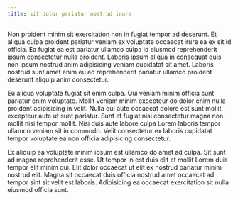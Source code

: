 ```yaml
---
title: sit dolor pariatur nostrud irure
---
```


Non proident minim sit exercitation non in fugiat tempor ad deserunt. Et aliqua culpa proident pariatur veniam ex voluptate occaecat irure ea ex sit id officia. Ea fugiat ea est pariatur ullamco culpa id eiusmod reprehenderit ipsum consectetur nulla proident. Laboris ipsum aliqua in consequat quis non ipsum nostrud anim adipisicing veniam cupidatat sit amet. Laboris nostrud sunt amet enim eu ad reprehenderit pariatur ullamco proident deserunt aliquip anim consectetur.

Eu aliqua voluptate fugiat sit enim culpa. Qui veniam minim officia sunt pariatur enim voluptate. Mollit veniam minim excepteur do dolor enim nulla proident adipisicing in velit. Nulla qui aute occaecat dolore est sunt mollit excepteur aute ut sunt pariatur. Sunt et fugiat nisi consectetur magna non mollit nisi tempor mollit. Nisi duis aute labore culpa Lorem laboris tempor ullamco veniam sit in commodo. Velit consectetur ex laboris cupidatat tempor voluptate ea non officia adipisicing consectetur.

Ex aliquip ea voluptate minim ipsum est ullamco do amet ad culpa. Sit sunt ad magna reprehenderit esse. Ut tempor in est duis elit et mollit Lorem duis tempor elit minim qui. Elit dolor occaecat ut elit ex nostrud pariatur minim nostrud elit. Magna sit occaecat duis officia nostrud amet occaecat ad tempor sint sit velit est laboris. Adipisicing ea occaecat exercitation sit nulla eiusmod officia sunt.